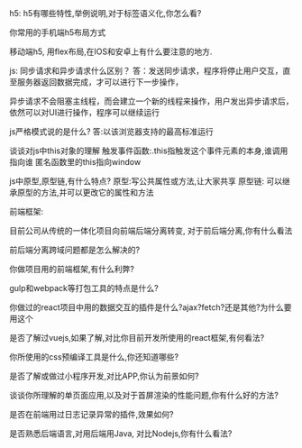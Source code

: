 h5:
h5有哪些特性,举例说明,对于标签语义化,你怎么看?

你常用的手机端h5布局方式

移动端h5, 用flex布局,在IOS和安卓上有什么要注意的地方.

js:
同步请求和异步请求什么区别？
答：发送同步请求，程序将停止用户交互，直至服务器返回数据完成，才可以进行下一步操作，

异步请求不会阻塞主线程，而会建立一个新的线程来操作，用户发出异步请求后，依然可以对UI进行操作，程序可以继续运行

js严格模式说的是什么?
答:以该浏览器支持的最高标准运行

谈谈对js中this对象的理解
触发事件函数:.this指触发这个事件元素的本身,谁调用指向谁
匿名函数里的this指向window

js中原型,原型链,有什么特点?
原型:写公共属性或方法,让大家共享
原型链: 可以继承原型的方法,并可以更改它的属性和方法

前端框架:

目前公司从传统的一体化项目向前端后端分离转变, 对于前后端分离,你有什么看法

前后端分离跨域问题都是怎么解决的?

你做项目用的前端框架,有什么利弊?

gulp和webpack等打包工具的特点是什么?

你做过的react项目中用的数据交互的插件是什么?ajax?fetch?还是其他?为什么要用这个

是否了解过vuejs,如果了解,对比你目前开发所使用的react框架,有何看法?

你所使用的css预编译工具是什么,你还知道哪些?

是否了解或做过小程序开发,对比APP,你认为前景如何?

谈谈你所理解的单页面应用,以及对于首屏渲染的性能问题,你有什么好的方法?

是否在前端用过日志记录异常的插件,效果如何?

是否熟悉后端语言,对用后端用Java, 对比Nodejs,你有什么看法?
